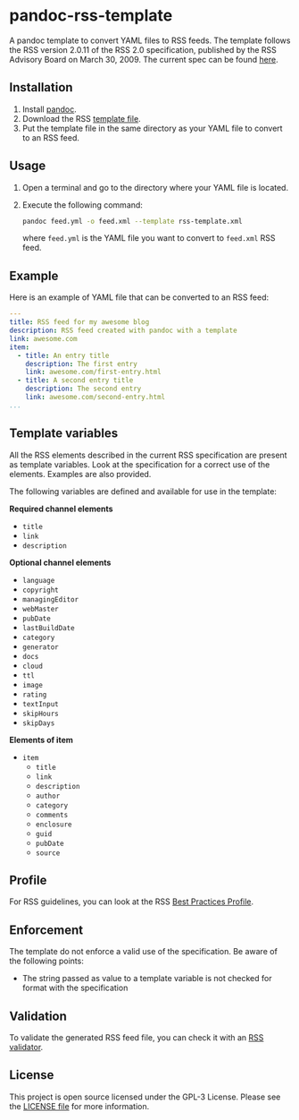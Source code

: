 # pandoc-rss-template

A pandoc template to convert YAML files to RSS feeds. The template follows the RSS version 2.0.11 of the RSS 2.0 specification, published by the RSS Advisory Board on March 30, 2009. The current spec can be found [here](http://http://www.rssboard.org/rss-specification).

## Installation

1. Install [pandoc](http://pandoc.org).
2. Download the RSS [template file](rss-template.xml).
3. Put the template file in the same directory as your YAML file to convert to an RSS feed.

## Usage

1. Open a terminal and go to the directory where your YAML file is located.
2. Execute the following command:

    ```bash
    pandoc feed.yml -o feed.xml --template rss-template.xml
    ```

    where `feed.yml` is the YAML file you want to convert to `feed.xml` RSS feed.

## Example

Here is an example of YAML file that can be converted to an RSS feed:

```yaml
---
title: RSS feed for my awesome blog
description: RSS feed created with pandoc with a template
link: awesome.com
item:
  - title: An entry title
    description: The first entry
    link: awesome.com/first-entry.html
  - title: A second entry title
    description: The second entry
    link: awesome.com/second-entry.html
...
```

## Template variables

All the RSS elements described in the current RSS specification are present as template variables. Look at the specification for a correct use of the elements. Examples are also provided.

The following variables are defined and available for use in the template:

**Required channel elements**

* `title`
* `link`
* `description`

**Optional channel elements**

* `language`
* `copyright`
* `managingEditor`
* `webMaster`
* `pubDate`
* `lastBuildDate`
* `category`
* `generator`
* `docs`
* `cloud`
* `ttl`
* `image`
* `rating`
* `textInput`
* `skipHours`
* `skipDays`

**Elements of item**

* `item`
  * `title`
  * `link`
  * `description`
  * `author`
  * `category`
  * `comments`
  * `enclosure`
  * `guid`
  * `pubDate`
  * `source`

## Profile

For RSS guidelines, you can look at the RSS [Best Practices Profile](http://www.rssboard.org/rss-profile).

## Enforcement

The template do not enforce a valid use of the specification. Be aware of the following points:

* The string passed as value to a template variable is not checked for format with the specification

## Validation

To validate the generated RSS feed file, you can check it with an [RSS validator](http://www.rssboard.org/rss-validator/).

## License

This project is open source licensed under the GPL-3 License. Please see the [LICENSE file](LICENSE) for more information.
